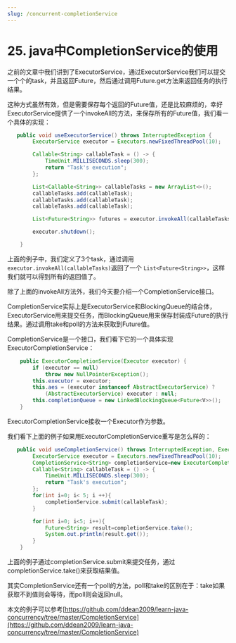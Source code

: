 ```yaml
---
slug: /concurrent-completionService
---
```


# 25. java中CompletionService的使用

之前的文章中我们讲到了ExecutorService，通过ExecutorService我们可以提交一个个的task，并且返回Future，然后通过调用Future.get方法来返回任务的执行结果。

这种方式虽然有效，但是需要保存每个返回的Future值，还是比较麻烦的，幸好ExecutorService提供了一个invokeAll的方法，来保存所有的Future值，我们看一个具体的实现：

~~~java
   public void useExecutorService() throws InterruptedException {
        ExecutorService executor = Executors.newFixedThreadPool(10);

        Callable<String> callableTask = () -> {
            TimeUnit.MILLISECONDS.sleep(300);
            return "Task's execution";
        };

        List<Callable<String>> callableTasks = new ArrayList<>();
        callableTasks.add(callableTask);
        callableTasks.add(callableTask);
        callableTasks.add(callableTask);

        List<Future<String>> futures = executor.invokeAll(callableTasks);

        executor.shutdown();

    }
~~~

上面的例子中，我们定义了3个task，通过调用`executor.invokeAll(callableTasks)`返回了一个 `List<Future<String>>`，这样我们就可以得到所有的返回值了。 

除了上面的invokeAll方法外，我们今天要介绍一个CompletionService接口。

CompletionService实际上是ExecutorService和BlockingQueue的结合体，ExecutorService用来提交任务，而BlockingQueue用来保存封装成Future的执行结果。通过调用take和poll的方法来获取到Future值。

CompletionService是一个接口，我们看下它的一个具体实现ExecutorCompletionService：

~~~java
    public ExecutorCompletionService(Executor executor) {
        if (executor == null)
            throw new NullPointerException();
        this.executor = executor;
        this.aes = (executor instanceof AbstractExecutorService) ?
            (AbstractExecutorService) executor : null;
        this.completionQueue = new LinkedBlockingQueue<Future<V>>();
    }
~~~

ExecutorCompletionService接收一个Executor作为参数。

我们看下上面的例子如果用ExecutorCompletionService重写是怎么样的：

~~~java
   public void useCompletionService() throws InterruptedException, ExecutionException {
        ExecutorService executor = Executors.newFixedThreadPool(10);
        CompletionService<String> completionService=new ExecutorCompletionService<String>(executor);
        Callable<String> callableTask = () -> {
            TimeUnit.MILLISECONDS.sleep(300);
            return "Task's execution";
        };
        for(int i=0; i< 5; i ++){
            completionService.submit(callableTask);
        }

        for(int i=0; i<5; i++){
            Future<String> result=completionService.take();
            System.out.println(result.get());
        }
    }
~~~

上面的例子通过completionService.submit来提交任务，通过completionService.take()来获取结果值。

其实CompletionService还有一个poll的方法，poll和take的区别在于：take如果获取不到值则会等待，而poll则会返回null。

本文的例子可以参考[https://github.com/ddean2009/learn-java-concurrency/tree/master/CompletionService](https://github.com/ddean2009/learn-java-concurrency/tree/master/CompletionService)





